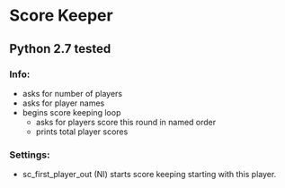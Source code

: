 # Score Keeper

## Python 2.7 tested

### Info:
* asks for number of players
* asks for player names
* begins score keeping loop
	- asks for players score this round in named order
	- prints total player scores

### Settings:
* sc_first_player_out (NI) starts score keeping starting with this player.